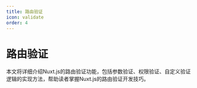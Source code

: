 ```yaml
---
title: 路由验证
icon: validate
order: 4
---
```


# 路由验证

本文将详细介绍Nuxt.js的路由验证功能，包括参数验证、权限验证、自定义验证逻辑的实现方法，帮助读者掌握Nuxt.js的路由验证开发技巧。
